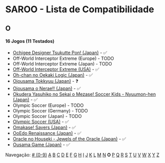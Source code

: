 # SAROO - Lista de Compatibilidade

## O

#### 16 Jogos (11 Testados)

- [Ochigee Designer Tsukutte Pon! (Japan)](../../../Regions/Retails/Japan/T-9108G/01/README.md) - :white_check_mark:
- Off-World Interceptor Extreme (Europe) - TODO
- Off-World Interceptor Extreme (Japan) - TODO
- [Off-World Interceptor Extreme (USA)](../../../Regions/Retails/USA/T-15908H/01/README.md) - :white_check_mark:
- [Oh-chan no Oekaki Logic (Japan)](../../../Regions/Retails/Japan/T-1508G/01/README.md) - :white_check_mark:
- [Ojousama Tokkyuu (Japan)](../../../Regions/Retails/Japan/T-27803G/01/README.md) - :question:
- [Ojousama o Nerae!! (Japan)](../../../Regions/Retails/Japan/T-38101G/01/README.md) - :white_check_mark:
- [Okudera Yasuhiko no Sekai o Mezase! Soccer Kids - Nyuumon-hen (Japan)](../../../Regions/Retails/Japan/T-26001G/01/README.md) - :white_check_mark:
- Olympic Soccer (Europe) - TODO
- Olympic Soccer (Germany) - TODO
- Olympic Soccer (Japan) - TODO
- [Olympic Soccer (USA)](../../../Regions/Retails/USA/T-07904H/01/README.md) - :white_check_mark:
- [Omakase! Savers (Japan)](../../../Regions/Retails/Japan/GS-9030/01/README.md) - :white_check_mark:
- [OoEdo Renaissance (Japan)](../../../Regions/Retails/Japan/T-9104G/01/README.md) - :white_check_mark:
- [Oracle no Houseki - Jewels of the Oracle (Japan)](../../../Regions/Retails/Japan/T-1511G/01/README.md) - :white_check_mark:
- [Ousama Game (Japan)](../../../Regions/Retails/Japan/T-21904G/01/README.md) - :white_check_mark:

Navegação:
[# (0-9)](./09.md) [A](./A.md) [B](./B.md) [C](./C.md) [D](./D.md) [E](./E.md) [F](./F.md) [G](./G.md) [H](./H.md) [I](./I.md) [J](./J.md) [K](./K.md) [L](./L.md) [M](./M.md) [N](./N.md) **O** [P](./P.md) [Q](./Q.md) [R](./R.md) [S](./S.md) [T](./T.md) [U](./U.md) [V](./V.md) [W](./W.md) [X](./X.md) [Y](./Y.md) [Z](./Z.md)
